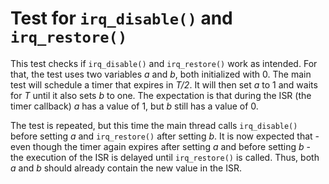 # Test for `irq_disable()` and `irq_restore()`

This test checks if `irq_disable()` and `irq_restore()` work as intended. For
that, the test uses two variables *a* and *b*, both initialized with 0. The main
test will schedule a timer that expires in *T/2*. It will then set *a* to 1 and
waits for *T* until it also sets *b* to one. The expectation is that during the
ISR (the timer callback) *a* has a value of 1, but *b* still has a value of 0.

The test is repeated, but this time the main thread calls `irq_disable()`
before setting *a* and `irq_restore()` after setting *b*. It is now expected
that - even though the timer again expires after setting *a* and before setting
*b* - the execution of the ISR is delayed until `irq_restore()` is called. Thus,
both *a* and *b* should already contain the new value in the ISR.
